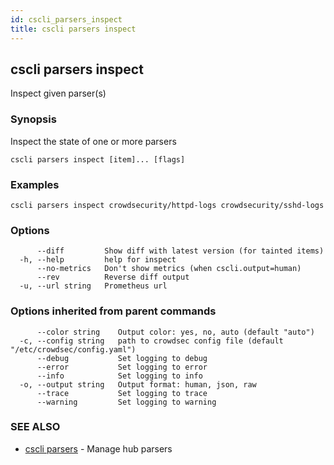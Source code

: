 ```yaml
---
id: cscli_parsers_inspect
title: cscli parsers inspect
---
```

## cscli parsers inspect

Inspect given parser(s)

### Synopsis

Inspect the state of one or more parsers

```
cscli parsers inspect [item]... [flags]
```

### Examples

```
cscli parsers inspect crowdsecurity/httpd-logs crowdsecurity/sshd-logs
```

### Options

```
      --diff         Show diff with latest version (for tainted items)
  -h, --help         help for inspect
      --no-metrics   Don't show metrics (when cscli.output=human)
      --rev          Reverse diff output
  -u, --url string   Prometheus url
```

### Options inherited from parent commands

```
      --color string    Output color: yes, no, auto (default "auto")
  -c, --config string   path to crowdsec config file (default "/etc/crowdsec/config.yaml")
      --debug           Set logging to debug
      --error           Set logging to error
      --info            Set logging to info
  -o, --output string   Output format: human, json, raw
      --trace           Set logging to trace
      --warning         Set logging to warning
```

### SEE ALSO

* [cscli parsers](/cscli/cscli_parsers.md)	 - Manage hub parsers

